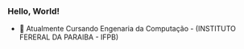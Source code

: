 ### Hello, World!

- 🌱 Atualmente Cursando Engenaria da Computação - (INSTITUTO FERERAL DA PARAIBA - IFPB)

